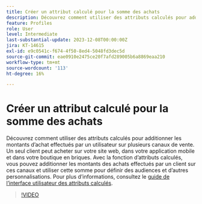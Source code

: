 ```yaml
---
title: Créer un attribut calculé pour la somme des achats
description: Découvrez comment utiliser des attributs calculés pour additionner les montants d’achat effectués par un utilisateur ou une utilisatrice sur plusieurs canaux de vente.
feature: Profiles
role: User
level: Intermediate
last-substantial-update: 2023-12-08T00:00:00Z
jira: KT-14615
exl-id: e9c0541c-f674-4f50-8ed4-5048fd3dec5d
source-git-commit: eae0910e2475ce20f7afd289005b6a8869eaa210
workflow-type: tm+mt
source-wordcount: '113'
ht-degree: 16%

---
```


# Créer un attribut calculé pour la somme des achats

Découvrez comment utiliser des attributs calculés pour additionner les montants d’achat effectués par un utilisateur sur plusieurs canaux de vente. Un seul client peut acheter sur votre site web, dans votre application mobile et dans votre boutique en briques. Avec la fonction d’attributs calculés, vous pouvez additionner les montants des achats effectués par un client sur ces canaux et utiliser cette somme pour définir des audiences et d’autres personnalisations. Pour plus d’informations, consultez le [guide de l’interface utilisateur des attributs calculés](https://experienceleague.adobe.com/docs/experience-platform/profile/computed-attributes/ui.html?).

>[!VIDEO](https://video.tv.adobe.com/v/3425899?learn=on)
